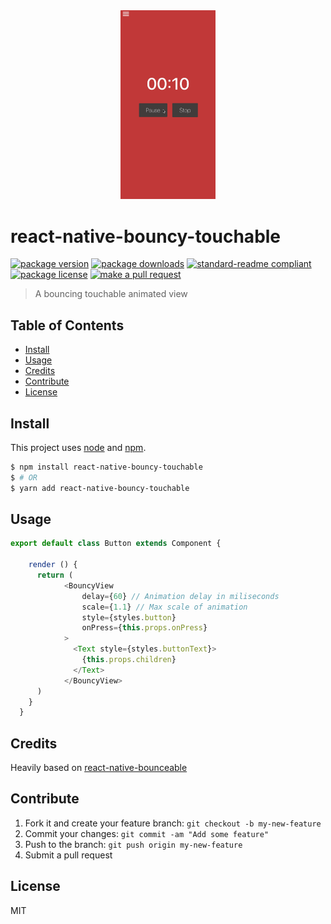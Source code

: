 <div align="center">
  <img src="example.gif" width="30%">
</div>

# react-native-bouncy-touchable
[![package version](https://img.shields.io/npm/v/react-native-bouncy-touchable.svg?style=flat-square)](https://npmjs.org/package/react-native-bouncy-touchable)
[![package downloads](https://img.shields.io/npm/dm/react-native-bouncy-touchable.svg?style=flat-square)](https://npmjs.org/package/react-native-bouncy-touchable)
[![standard-readme compliant](https://img.shields.io/badge/readme%20style-standard-brightgreen.svg?style=flat-square)](https://github.com/RichardLitt/standard-readme)
[![package license](https://img.shields.io/npm/l/react-native-bouncy-touchable.svg?style=flat-square)](https://npmjs.org/package/react-native-bouncy-touchable)
[![make a pull request](https://img.shields.io/badge/PRs-welcome-brightgreen.svg?style=flat-square)](http://makeapullrequest.com)

> A bouncing touchable animated view

## Table of Contents

- [Install](#install)
- [Usage](#usage)
- [Credits](#credits)
- [Contribute](#contribute)
- [License](#License)

## Install

This project uses [node](https://nodejs.org) and [npm](https://www.npmjs.com). 

```sh
$ npm install react-native-bouncy-touchable
$ # OR
$ yarn add react-native-bouncy-touchable
```

## Usage

```js
export default class Button extends Component {

    render () {
      return (
            <BouncyView 
                delay={60} // Animation delay in miliseconds
                scale={1.1} // Max scale of animation
                style={styles.button} 
                onPress={this.props.onPress}
            >
              <Text style={styles.buttonText}>
                {this.props.children}
              </Text>
            </BouncyView>
      )
    }
  }
```

## Credits

Heavily based on [react-native-bounceable](https://github.com/slavik0329/react-native-bounceable)

## Contribute

1. Fork it and create your feature branch: `git checkout -b my-new-feature`
2. Commit your changes: `git commit -am "Add some feature"`
3. Push to the branch: `git push origin my-new-feature`
4. Submit a pull request

## License

MIT
    